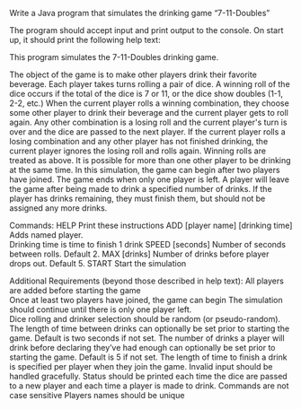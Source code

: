 Write a Java program that simulates the drinking game “7-11-Doubles”

The program should accept input and print output to the console.  On start up, it should print the following help text:

This program simulates the 7-11-Doubles drinking game.

The object of the game is to make other players drink their favorite beverage.  Each player takes turns rolling a pair of dice.  A winning roll of the dice occurs if the total of the dice is 7 or 11, or the dice show doubles (1-1, 2-2, etc.)  When the current player rolls a winning combination, they choose some other player to drink their beverage and the current player gets to roll again.  Any other combination is a losing roll and the current player's turn is over and the dice are passed to the next player.  If the current player rolls a losing combination and any other player has not finished drinking, the current player ignores the losing roll and rolls again. Winning rolls are treated as above.  It is possible for more than one other player to be drinking at the same time.  In this simulation, the game can begin after two players have joined.  The game ends when only one player is left.  A player will leave the game after being made to drink a specified number of drinks.  If the player has drinks remaining, they must finish them, but should not be assigned any more drinks.
 
Commands:
	HELP	Print these instructions
	ADD [player name] [drinking time]	Adds named player.  
		Drinking time is time to finish 1 drink
	SPEED [seconds]	Number of seconds between rolls. 
		Default 2.
	MAX [drinks]	Number of drinks before player
		drops out. Default 5.
	START	Start the simulation

Additional Requirements (beyond those described in help text):
All players are added before starting the game  
Once at least two players have joined, the game can begin
The simulation should continue until there is only one player left.  
Dice rolling and drinker selection should be random (or pseudo-random).  
The length of time between drinks can optionally be set prior to starting the game.  Default is two seconds if not set.
The number of drinks a player will drink before declaring they’ve had enough can optionally be set prior to starting the game. Default is 5 if not set.
The length of time to finish a drink is specified per player when they join the game.
Invalid input should be handled gracefully.
Status should be printed each time the dice are passed to a new player and each time a player is made to drink.
Commands are not case sensitive
Players names should be unique
